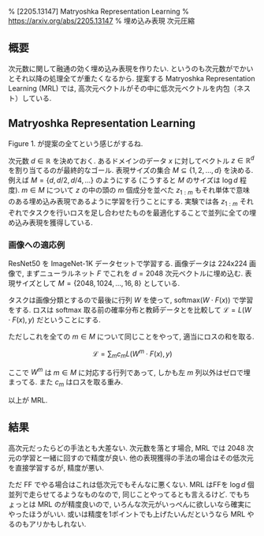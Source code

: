 % [2205.13147] Matryoshka Representation Learning
% https://arxiv.org/abs/2205.13147
% 埋め込み表現 次元圧縮

## 概要

次元数に関して融通の効く埋め込み表現を作りたい.
というのも次元数がでかいとそれ以降の処理全てが重たくなるから.
提案する Matryoshka Representation Learning (MRL) では, 高次元ベクトルがその中に低次元ベクトルを内包（ネスト）している.

## Matryoshka Representation Learning

Figure 1. が提案の全てという感じがするね.

次元数 $d \in \mathbb R$ を決めておく.
あるドメインのデータ $x$ に対してベクトル $z \in \mathbb R^d$ を割り当てるのが最終的なゴール.
表現サイズの集合 $M \subseteq \{1,2,\ldots,d\}$ を決める.
例えば $M = \{ d, d/2, d/4, \ldots \}$ のようにする (こうすると $M$ のサイズは $\log d$ 程度).
$m \in M$ について $z$ の中の頭の $m$ 個成分を並べた $z_{1:m}$ もそれ単体で意味のある埋め込み表現であるように学習を行うことにする.
実験では各 $z_{1:m}$ それぞれでタスクを行いロスを足し合わせたものを最適化することで並列に全ての埋め込み表現を獲得している.

### 画像への適応例

ResNet50 を ImageNet-1K データセットで学習する.
画像データは 224x224 画像で, まずニューラルネット $F$ でこれを $d=2048$ 次元ベクトルに埋め込む.
表現サイズとして $M=\{2048, 1024, \ldots, 16, 8\}$ としている.

タスクは画像分類とするので最後に行列 $W$ を使って,
$\mathrm{softmax}(W \cdot F(x))$
で学習をする.
ロスは softmax 取る前の確率分布と教師データとを比較して
$\mathcal{L} = L(W \cdot F(x), y)$
だということにする.

ただしこれを全ての $m \in M$ について同じことをやって, 適当にロスの和を取る.

$$\mathcal L = \sum_m c_m L(W^{m} \cdot F(x), y)$$

ここで $W^{m}$ は $m \in M$ に対応する行列であって,
しかも左 $m$ 列以外はゼロで埋まってる.
また $c_m$ はロスを取る重み.

以上が MRL.

## 結果

高次元だったらどの手法とも大差ない.
次元数を落とす場合, MRL では 2048 次元の学習と一緒に回すので精度が良い.
他の表現獲得の手法の場合はその低次元を直接学習するが, 精度が悪い.

ただ FF でやる場合はこれは低次元でもそんなに悪くない.
MRL はFFを $\log d$ 個並列で走らせてるようなものなので, 同じことやってるとも言えるけど.
でもちょっとは MRL のが精度良いので, いろんな次元がいっぺんに欲しいなら確実にやったほうがいい.
或いは精度を1ポイントでも上げたいんだというなら MRL やるのもアリかもしれない.
